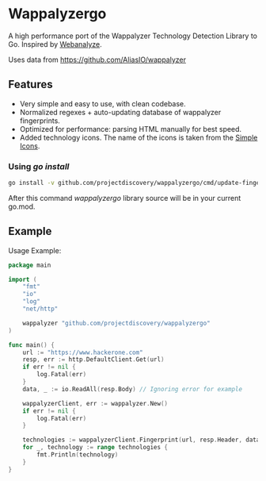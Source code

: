 # Wappalyzergo

A high performance port of the Wappalyzer Technology Detection Library to Go. Inspired by [Webanalyze](https://github.com/rverton/webanalyze).

Uses data from https://github.com/AliasIO/wappalyzer

## Features

- Very simple and easy to use, with clean codebase.
- Normalized regexes + auto-updating database of wappalyzer fingerprints.
- Optimized for performance: parsing HTML manually for best speed.
- Added technology icons. The name of the icons is taken from the [Simple Icons](https://simpleicons.org/).

### Using *go install*

```sh
go install -v github.com/projectdiscovery/wappalyzergo/cmd/update-fingerprints@latest
```

After this command *wappalyzergo* library source will be in your current go.mod.

## Example
Usage Example:

``` go
package main

import (
	"fmt"
	"io"
	"log"
	"net/http"

	wappalyzer "github.com/projectdiscovery/wappalyzergo"
)

func main() {
	url := "https://www.hackerone.com"
	resp, err := http.DefaultClient.Get(url)
	if err != nil {
		log.Fatal(err)
	}
	data, _ := io.ReadAll(resp.Body) // Ignoring error for example

	wappalyzerClient, err := wappalyzer.New()
	if err != nil {
		log.Fatal(err)
	}

	technologies := wappalyzerClient.Fingerprint(url, resp.Header, data)
	for _, technology := range technologies {
		fmt.Println(technology)
	}
}
```
